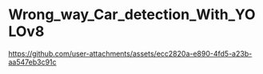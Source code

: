 # Wrong_way_Car_detection_With_YOLOv8

https://github.com/user-attachments/assets/ecc2820a-e890-4fd5-a23b-aa547eb3c91c

